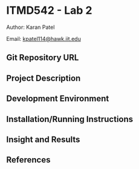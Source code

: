 # ITMD542 - Lab 2
Author: Karan Patel

Email: kpatel114@hawk.iit.edu

## Git Repository URL

## Project Description

## Development Environment

## Installation/Running Instructions

## Insight and Results

## References
